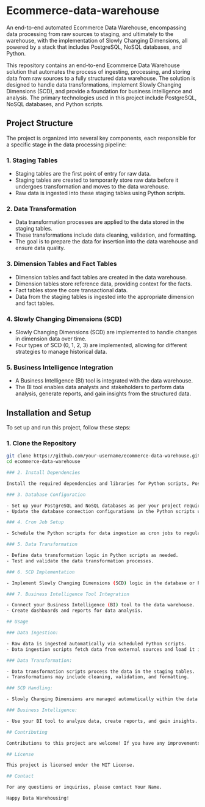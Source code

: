 # Ecommerce-data-warehouse
An end-to-end automated Ecommerce Data Warehouse, encompassing data processing from raw sources to staging, and ultimately to the warehouse, with the implementation of Slowly Changing Dimensions, all powered by a stack that includes PostgreSQL, NoSQL databases, and Python.

This repository contains an end-to-end Ecommerce Data Warehouse solution that automates the process of ingesting, processing, and storing data from raw sources to a fully structured data warehouse. The solution is designed to handle data transformations, implement Slowly Changing Dimensions (SCD), and provide a foundation for business intelligence and analysis. The primary technologies used in this project include PostgreSQL, NoSQL databases, and Python scripts.

## Project Structure

The project is organized into several key components, each responsible for a specific stage in the data processing pipeline:

### 1. Staging Tables

- Staging tables are the first point of entry for raw data.
- Staging tables are created to temporarily store raw data before it undergoes transformation and moves to the data warehouse.
- Raw data is ingested into these staging tables using Python scripts.

### 2. Data Transformation

- Data transformation processes are applied to the data stored in the staging tables.
- These transformations include data cleaning, validation, and formatting.
- The goal is to prepare the data for insertion into the data warehouse and ensure data quality.

### 3. Dimension Tables and Fact Tables

- Dimension tables and fact tables are created in the data warehouse.
- Dimension tables store reference data, providing context for the facts.
- Fact tables store the core transactional data.
- Data from the staging tables is ingested into the appropriate dimension and fact tables.

### 4. Slowly Changing Dimensions (SCD)

- Slowly Changing Dimensions (SCD) are implemented to handle changes in dimension data over time.
- Four types of SCD (0, 1, 2, 3) are implemented, allowing for different strategies to manage historical data.

### 5. Business Intelligence Integration

- A Business Intelligence (BI) tool is integrated with the data warehouse.
- The BI tool enables data analysts and stakeholders to perform data analysis, generate reports, and gain insights from the structured data.

## Installation and Setup

To set up and run this project, follow these steps:

### 1. Clone the Repository

```bash
git clone https://github.com/your-username/ecommerce-data-warehouse.git
cd ecommerce-data-warehouse

### 2. Install Dependencies

Install the required dependencies and libraries for Python scripts, PostgreSQL, and NoSQL databases.

### 3. Database Configuration

- Set up your PostgreSQL and NoSQL databases as per your project requirements.
- Update the database connection configurations in the Python scripts used for data ingestion and transformation.

### 4. Cron Job Setup

- Schedule the Python scripts for data ingestion as cron jobs to regularly fetch and load new raw data into the staging tables.

### 5. Data Transformation

- Define data transformation logic in Python scripts as needed.
- Test and validate the data transformation processes.

### 6. SCD Implementation

- Implement Slowly Changing Dimensions (SCD) logic in the database or Python scripts to handle historical data changes.

### 7. Business Intelligence Tool Integration

- Connect your Business Intelligence (BI) tool to the data warehouse.
- Create dashboards and reports for data analysis.

## Usage

### Data Ingestion:

- Raw data is ingested automatically via scheduled Python scripts.
- Data ingestion scripts fetch data from external sources and load it into the staging tables.

### Data Transformation:

- Data transformation scripts process the data in the staging tables.
- Transformations may include cleaning, validation, and formatting.

### SCD Handling:

- Slowly Changing Dimensions are managed automatically within the data warehouse.

### Business Intelligence:

- Use your BI tool to analyze data, create reports, and gain insights.

## Contributing

Contributions to this project are welcome! If you have any improvements or new features to propose, please open an issue or create a pull request.

## License

This project is licensed under the MIT License.

## Contact

For any questions or inquiries, please contact Your Name.

Happy Data Warehousing!
